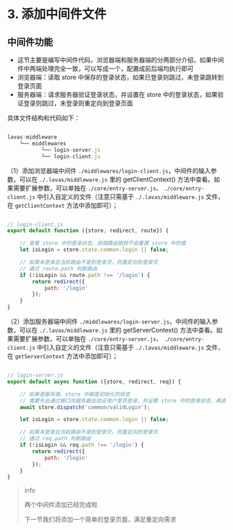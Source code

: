 # 3. 添加中间件文件

## 中间件功能

- 这节主要是编写中间件代码，浏览器端和服务器端的分两部分介绍，如果中间件中两端处理完全一致，可以写成一个，配置成前后端均执行即可
- 浏览器端：读取 store 中保存的登录状态，如果已登录则跳过，未登录跳转到登录页面
- 服务器端：请求服务器验证登录状态，并设置在 store 中的登录状态，如果验证登录则跳过，未登录则重定向到登录页面

具体文件结构和代码如下：

``` js

lavas-middleware
    └── middlewares
           └── login-server.js
           └── login-client.js

```


（1）添加浏览器端中间件 `./middlewares/login-client.js`，中间件的输入参数，可以在 `./.lavas/middleware.js` 里的 getClientContext() 方法中查看。如果需要扩展参数，可以单独在 `./core/entry-server.js`、 `./core/entry-client.js` 中引入自定义的文件（注意只需基于 `./.lavas/middleware.js` 文件，在 `getClientContext` 方法中添加即可）；

``` js

// login-client.js
export default function ({store, redirect, route}) {

    // 查看 store 中的登录状态，前端路由跳转不会重置 store 中的值
    let isLogin = store.state.common.login || false;

    // 如果未登录且当前路由不是到登录页，则重定向到登录页
    // 通过 route.path 判断路由
    if (!isLogin && route.path !== '/login') {
        return redirect({
            path: '/login'
        });
    }
}

```

（2）添加服务器端中间件 `./middlewares/login-server.js`，中间件的输入参数，可以在 `./.lavas/middleware.js` 里的 getServerContext() 方法中查看。如果需要扩展参数，可以单独在 `./core/entry-server.js`、 `./core/entry-client.js` 中引入自定义的文件（注意只需基于 `./.lavas/middleware.js` 文件，在 `getServerContext` 方法中添加即可）；

``` js

// login-server.js
export default async function ({store, redirect, req}) {

    // 如果是服务端，store 中都是初始化的状态
    // 需要先去通过接口向服务器去验证用户是否登录，并设置 store 中的登录状态，再进行检测
    await store.dispatch('common/validLogin');

    let isLogin = store.state.common.login || false;

    // 如果未登录且当前路由不是到登录页，则重定向到登录页
    // 通过 req.path 判断路由
    if (!isLogin && req.path !== '/login') {
        return redirect({
            path: '/login'
        });
    }
}

```


> info
>
> 两个中间件添加已经完成啦
>
> 下一节我们将添加一个简单的登录页面，满足重定向需求


